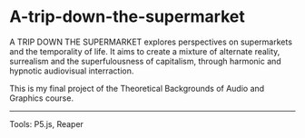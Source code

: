# A-trip-down-the-supermarket
A TRIP DOWN THE SUPERMARKET explores perspectives on supermarkets and the temporality of life. It aims to create a  mixture of alternate reality, surrealism and the superfulousness of capitalism, through harmonic and hypnotic audiovisual interraction. 


This is my final project of the Theoretical Backgrounds of Audio and Graphics course.  


----------------------------------------------------------- 
Tools: P5.js, Reaper
